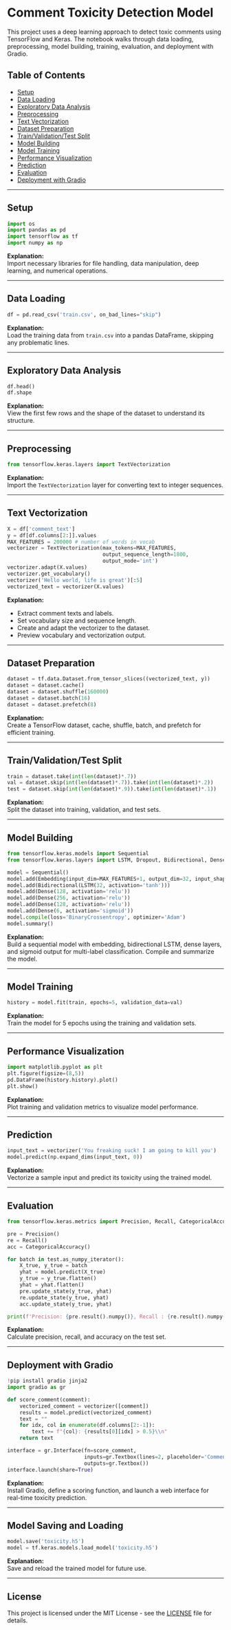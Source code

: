 # Comment Toxicity Detection Model

This project uses a deep learning approach to detect toxic comments using TensorFlow and Keras. The notebook walks through data loading, preprocessing, model building, training, evaluation, and deployment with Gradio.

## Table of Contents

- [Setup](#setup)
- [Data Loading](#data-loading)
- [Exploratory Data Analysis](#exploratory-data-analysis)
- [Preprocessing](#preprocessing)
- [Text Vectorization](#text-vectorization)
- [Dataset Preparation](#dataset-preparation)
- [Train/Validation/Test Split](#trainvalidationtest-split)
- [Model Building](#model-building)
- [Model Training](#model-training)
- [Performance Visualization](#performance-visualization)
- [Prediction](#prediction)
- [Evaluation](#evaluation)
- [Deployment with Gradio](#deployment-with-gradio)

---

## Setup

```python
import os
import pandas as pd
import tensorflow as tf
import numpy as np
```
**Explanation:**  
Import necessary libraries for file handling, data manipulation, deep learning, and numerical operations.

---

## Data Loading

```python
df = pd.read_csv('train.csv', on_bad_lines="skip")
```
**Explanation:**  
Load the training data from `train.csv` into a pandas DataFrame, skipping any problematic lines.

---

## Exploratory Data Analysis

```python
df.head()
df.shape
```
**Explanation:**  
View the first few rows and the shape of the dataset to understand its structure.

---

## Preprocessing

```python
from tensorflow.keras.layers import TextVectorization
```
**Explanation:**  
Import the `TextVectorization` layer for converting text to integer sequences.

---

## Text Vectorization

```python
X = df['comment_text']
y = df[df.columns[2:]].values
MAX_FEATURES = 200000 # number of words in vocab
vectorizer = TextVectorization(max_tokens=MAX_FEATURES,
                               output_sequence_length=1800,
                               output_mode='int')
vectorizer.adapt(X.values)
vectorizer.get_vocabulary()
vectorizer('Hello world, life is great')[:5]
vectorized_text = vectorizer(X.values)
```
**Explanation:**  
- Extract comment texts and labels.
- Set vocabulary size and sequence length.
- Create and adapt the vectorizer to the dataset.
- Preview vocabulary and vectorization output.

---

## Dataset Preparation

```python
dataset = tf.data.Dataset.from_tensor_slices((vectorized_text, y))
dataset = dataset.cache()
dataset = dataset.shuffle(160000)
dataset = dataset.batch(16)
dataset = dataset.prefetch(8)
```
**Explanation:**  
Create a TensorFlow dataset, cache, shuffle, batch, and prefetch for efficient training.

---

## Train/Validation/Test Split

```python
train = dataset.take(int(len(dataset)*.7))
val = dataset.skip(int(len(dataset)*.7)).take(int(len(dataset)*.2))
test = dataset.skip(int(len(dataset)*.9)).take(int(len(dataset)*.1))
```
**Explanation:**  
Split the dataset into training, validation, and test sets.

---

## Model Building

```python
from tensorflow.keras.models import Sequential
from tensorflow.keras.layers import LSTM, Dropout, Bidirectional, Dense, Embedding

model = Sequential()
model.add(Embedding(input_dim=MAX_FEATURES+1, output_dim=32, input_shape=(100,)))
model.add(Bidirectional(LSTM(32, activation='tanh')))
model.add(Dense(128, activation='relu'))
model.add(Dense(256, activation='relu'))
model.add(Dense(128, activation='relu'))
model.add(Dense(6, activation='sigmoid'))
model.compile(loss='BinaryCrossentropy', optimizer='Adam')
model.summary()
```
**Explanation:**  
Build a sequential model with embedding, bidirectional LSTM, dense layers, and sigmoid output for multi-label classification. Compile and summarize the model.

---

## Model Training

```python
history = model.fit(train, epochs=5, validation_data=val)
```
**Explanation:**  
Train the model for 5 epochs using the training and validation sets.

---

## Performance Visualization

```python
import matplotlib.pyplot as plt
plt.figure(figsize=(8,5))
pd.DataFrame(history.history).plot()
plt.show()
```
**Explanation:**  
Plot training and validation metrics to visualize model performance.

---

## Prediction

```python
input_text = vectorizer('You freaking suck! I am going to kill you')
model.predict(np.expand_dims(input_text, 0))
```
**Explanation:**  
Vectorize a sample input and predict its toxicity using the trained model.

---

## Evaluation

```python
from tensorflow.keras.metrics import Precision, Recall, CategoricalAccuracy

pre = Precision()
re = Recall()
acc = CategoricalAccuracy()

for batch in test.as_numpy_iterator():
    X_true, y_true = batch
    yhat = model.predict(X_true)
    y_true = y_true.flatten()
    yhat = yhat.flatten()
    pre.update_state(y_true, yhat)
    re.update_state(y_true, yhat)
    acc.update_state(y_true, yhat)

print(f'Precision: {pre.result().numpy()}, Recall : {re.result().numpy()}, Accuracy : {acc.result().numpy()}')
```
**Explanation:**  
Calculate precision, recall, and accuracy on the test set.

---

## Deployment with Gradio

```python
!pip install gradio jinja2
import gradio as gr

def score_comment(comment):
    vectorized_comment = vectorizer([comment])
    results = model.predict(vectorized_comment)
    text = ""
    for idx, col in enumerate(df.columns[2:-1]):
        text += f"{col}: {results[0][idx] > 0.5}\\n"
    return text

interface = gr.Interface(fn=score_comment,
                         inputs=gr.Textbox(lines=2, placeholder='Comment to score'),
                         outputs=gr.Textbox())
interface.launch(share=True)
```
**Explanation:**  
Install Gradio, define a scoring function, and launch a web interface for real-time toxicity prediction.

---

## Model Saving and Loading

```python
model.save('toxicity.h5')
model = tf.keras.models.load_model('toxicity.h5')
```
**Explanation:**  
Save and reload the trained model for future use.

---

## License

This project is licensed under the MIT License - see the [LICENSE](LICENSE) file for details.